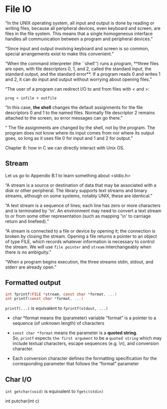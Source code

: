 # File IO

“In the UNIX operating system, all input and output is done by reading or writing files, because all peripheral devices, even keyboard and screen, are files in the file system. This means that a single homogeneous interface handles all communication between a program and peripheral devices.”

“Since input and output involving keyboard and screen is so common, special arrangements exist to make this convenient.”

“When the command interpreter \(the \`\`shell''\) runs a program, \*\*three files are open, with file descriptors 0, 1, and 2, called the standard input, the standard output, and the standard error\*\*. If a program reads 0 and writes 1 and 2, it can do input and output without worrying about opening files.”

“The user of a program can redirect I/O to and from files with &lt; and &gt;:

`prog < infile > outfile`

“In this case, **the shell** changes the default assignments for the file descriptors 0 and 1 to the named files. Normally file descriptor 2 remains attached to the screen, so error messages can go there.”

“ The file assignments are changed by the shell, not by the program. The program does not know where its input comes from nor where its output goes, so long as it uses file 0 for input and 1 and 2 for output.”

Chapter 8: how in C we can directly interact with Unix OS.

## Stream

Let us go to Appendix B.1 to learn something about &lt;stdio.h&gt;

“A stream is a source or destination of data that may be associated with a disk or other peripheral. The library supports text streams and binary streams, although on some systems, notably UNIX, these are identical.”

“A text stream is a sequence of lines; each line has zero or more characters and is terminated by '\n'. An environment may need to convert a text stream to or from some other representation \(such as mapping '\n' to carriage return and linefeed\).”

“A stream is connected to a file or device by opening it; the connection is broken by closing the stream. Opening a file returns a pointer to an object of type FILE, which records whatever information is necessary to control the stream. We will use `file pointer` and `stream` interchangeably when there is no ambiguity.”

“When a program begins execution, the three streams stdin, stdout, and stderr are already open.”

## Formatted output

```c
int fprintf(FILE *stream, const char *format, ...)
int printf(const char *format, ...)
```

`printf(...)` is equivalent to `fprintf(stdout, ...)`

* char \*format means the \(parameter\) variable “format” is a pointer to a sequence \(of unknown length\) of characters
* `const char *format` means the parameter is a **quoted string**.  
  So, `printf` expects `the first argument` to be a `quoted string` which may include textual characters, escape sequences \(e.g. \n\), and conversion character.

* Each conversion character defines the formatting specification for the corresponding parameter that follows the “format” parameter

## Char I/O

`int getchar(void)`  is equivalent to `fgetc(stdin)`

int putchar\(int c\)

